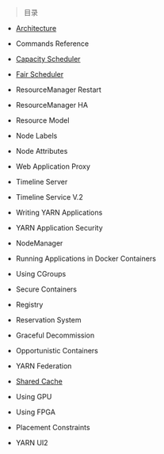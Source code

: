 
> 目录

- [Architecture](https://github.com/ZGG2016/hadoop-website/blob/master/Yarn/Architecture.md)

- Commands Reference

- [Capacity Scheduler](https://github.com/ZGG2016/hadoop-website/blob/master/Yarn/Capacity%20Scheduler.md)

- [Fair Scheduler](https://github.com/ZGG2016/hadoop-website/blob/master/Yarn/Fair%20Scheduler.md)

- ResourceManager Restart

- ResourceManager HA

- Resource Model

- Node Labels

- Node Attributes

- Web Application Proxy

- Timeline Server

- Timeline Service V.2

- Writing YARN Applications

- YARN Application Security

- NodeManager

- Running Applications in Docker Containers

- Using CGroups

- Secure Containers

- Registry

- Reservation System

- Graceful Decommission

- Opportunistic Containers

- YARN Federation

- [Shared Cache](https://github.com/ZGG2016/hadoop-website/blob/master/Yarn/Shared%20Cache.md)

- Using GPU

- Using FPGA

- Placement Constraints

- YARN UI2
